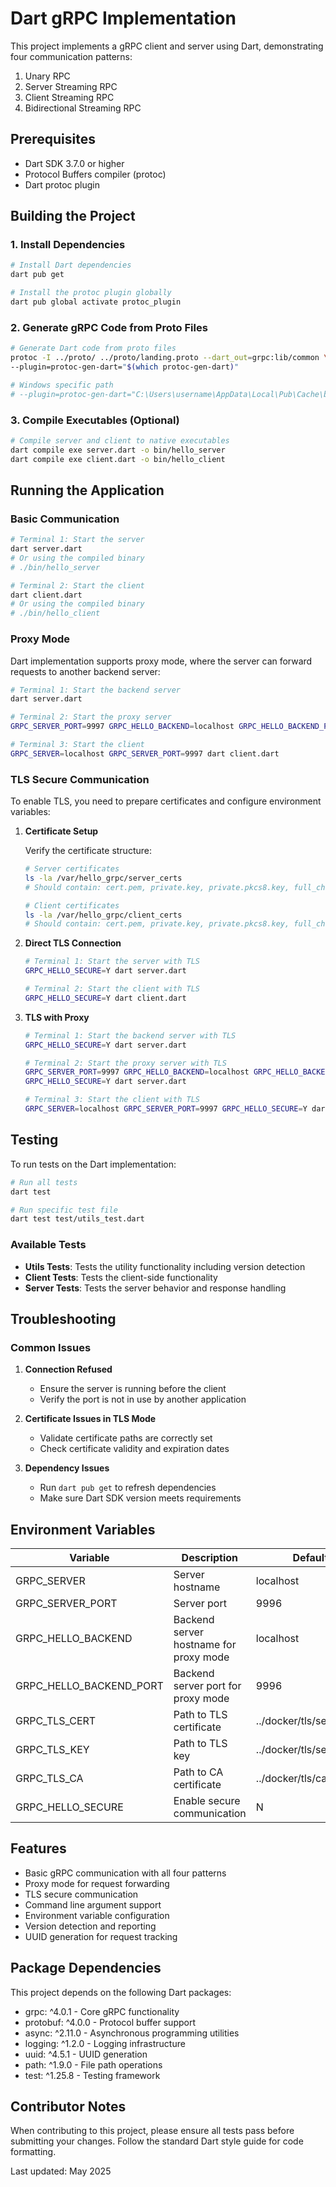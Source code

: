 # Dart gRPC Implementation

This project implements a gRPC client and server using Dart, demonstrating four communication patterns:
1. Unary RPC
2. Server Streaming RPC
3. Client Streaming RPC
4. Bidirectional Streaming RPC

## Prerequisites

- Dart SDK 3.7.0 or higher
- Protocol Buffers compiler (protoc)
- Dart protoc plugin

## Building the Project

### 1. Install Dependencies

```bash
# Install Dart dependencies
dart pub get

# Install the protoc plugin globally
dart pub global activate protoc_plugin
```

### 2. Generate gRPC Code from Proto Files

```bash
# Generate Dart code from proto files
protoc -I ../proto/ ../proto/landing.proto --dart_out=grpc:lib/common \
--plugin=protoc-gen-dart="$(which protoc-gen-dart)"

# Windows specific path
# --plugin=protoc-gen-dart="C:\Users\username\AppData\Local\Pub\Cache\bin\protoc-gen-dart.bat"
```

### 3. Compile Executables (Optional)

```bash
# Compile server and client to native executables
dart compile exe server.dart -o bin/hello_server
dart compile exe client.dart -o bin/hello_client
```

## Running the Application

### Basic Communication

```bash
# Terminal 1: Start the server
dart server.dart
# Or using the compiled binary
# ./bin/hello_server

# Terminal 2: Start the client
dart client.dart
# Or using the compiled binary
# ./bin/hello_client
```

### Proxy Mode

Dart implementation supports proxy mode, where the server can forward requests to another backend server:

```bash
# Terminal 1: Start the backend server
dart server.dart

# Terminal 2: Start the proxy server
GRPC_SERVER_PORT=9997 GRPC_HELLO_BACKEND=localhost GRPC_HELLO_BACKEND_PORT=9996 dart server.dart

# Terminal 3: Start the client
GRPC_SERVER=localhost GRPC_SERVER_PORT=9997 dart client.dart
```

### TLS Secure Communication

To enable TLS, you need to prepare certificates and configure environment variables:

1. **Certificate Setup**

   Verify the certificate structure:
   ```bash
   # Server certificates
   ls -la /var/hello_grpc/server_certs
   # Should contain: cert.pem, private.key, private.pkcs8.key, full_chain.pem, myssl_root.cer
   
   # Client certificates
   ls -la /var/hello_grpc/client_certs
   # Should contain: cert.pem, private.key, private.pkcs8.key, full_chain.pem, myssl_root.cer
   ```

2. **Direct TLS Connection**

   ```bash
   # Terminal 1: Start the server with TLS
   GRPC_HELLO_SECURE=Y dart server.dart
   
   # Terminal 2: Start the client with TLS
   GRPC_HELLO_SECURE=Y dart client.dart
   ```

3. **TLS with Proxy**

   ```bash
   # Terminal 1: Start the backend server with TLS
   GRPC_HELLO_SECURE=Y dart server.dart
   
   # Terminal 2: Start the proxy server with TLS
   GRPC_SERVER_PORT=9997 GRPC_HELLO_BACKEND=localhost GRPC_HELLO_BACKEND_PORT=9996 \
   GRPC_HELLO_SECURE=Y dart server.dart
   
   # Terminal 3: Start the client with TLS
   GRPC_SERVER=localhost GRPC_SERVER_PORT=9997 GRPC_HELLO_SECURE=Y dart client.dart
   ```

## Testing

To run tests on the Dart implementation:

```bash
# Run all tests
dart test

# Run specific test file
dart test test/utils_test.dart
```

### Available Tests

- **Utils Tests**: Tests the utility functionality including version detection 
- **Client Tests**: Tests the client-side functionality
- **Server Tests**: Tests the server behavior and response handling

## Troubleshooting

### Common Issues

1. **Connection Refused**
   - Ensure the server is running before the client
   - Verify the port is not in use by another application

2. **Certificate Issues in TLS Mode**
   - Validate certificate paths are correctly set
   - Check certificate validity and expiration dates

3. **Dependency Issues**
   - Run `dart pub get` to refresh dependencies
   - Make sure Dart SDK version meets requirements

## Environment Variables

| Variable | Description | Default |
|----------|-------------|---------|
| GRPC_SERVER | Server hostname | localhost |
| GRPC_SERVER_PORT | Server port | 9996 |
| GRPC_HELLO_BACKEND | Backend server hostname for proxy mode | localhost |
| GRPC_HELLO_BACKEND_PORT | Backend server port for proxy mode | 9996 |
| GRPC_TLS_CERT | Path to TLS certificate | ../docker/tls/server.crt |
| GRPC_TLS_KEY | Path to TLS key | ../docker/tls/server.key |
| GRPC_TLS_CA | Path to CA certificate | ../docker/tls/ca.crt |
| GRPC_HELLO_SECURE | Enable secure communication | N |

## Features

- Basic gRPC communication with all four patterns
- Proxy mode for request forwarding
- TLS secure communication
- Command line argument support
- Environment variable configuration
- Version detection and reporting
- UUID generation for request tracking

## Package Dependencies

This project depends on the following Dart packages:

- grpc: ^4.0.1 - Core gRPC functionality
- protobuf: ^4.0.0 - Protocol buffer support
- async: ^2.11.0 - Asynchronous programming utilities
- logging: ^1.2.0 - Logging infrastructure
- uuid: ^4.5.1 - UUID generation
- path: ^1.9.0 - File path operations
- test: ^1.25.8 - Testing framework

## Contributor Notes

When contributing to this project, please ensure all tests pass before submitting your changes. Follow the standard Dart style guide for code formatting.

Last updated: May 2025

